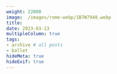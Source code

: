 ```yaml
---
weight: 22000
image:  /images/rome-webp/1B7W7948.webp
title:
date: 2023-03-13
multipleColumn: true
tags:
- archive # all posts
- ballet
hideMeta: true
hideExif: true
---
```


